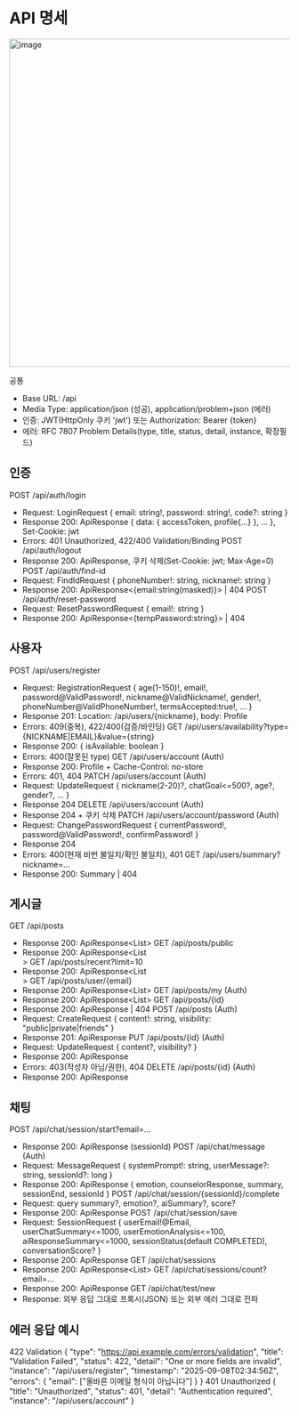 # API 명세

<img width="878" height="590" alt="image" src="https://gist.github.com/user-attachments/assets/41a61c07-2020-47be-a537-41933e60024f" />

공통
- Base URL: /api
- Media Type: application/json (성공), application/problem+json (에러)
- 인증: JWT(HttpOnly 쿠키 'jwt') 또는 Authorization: Bearer {token}
- 에러: RFC 7807 Problem Details(type, title, status, detail, instance, 확장필드)

## 인증
POST /api/auth/login
- Request: LoginRequest { email: string!, password: string!, code?: string }
- Response 200: ApiResponse<LoginResponse> { data: { accessToken, profile{...} }, ... }, Set-Cookie: jwt
- Errors: 401 Unauthorized, 422/400 Validation/Binding
  POST /api/auth/logout
- Response 200: ApiResponse<String>, 쿠키 삭제(Set-Cookie: jwt; Max-Age=0)
  POST /api/auth/find-id
- Request: FindIdRequest { phoneNumber!: string, nickname!: string }
- Response 200: ApiResponse<{email:string(masked)}> | 404
  POST /api/auth/reset-password
- Request: ResetPasswordRequest { email!: string }
- Response 200: ApiResponse<{tempPassword:string}> | 404

## 사용자
POST /api/users/register
- Request: RegistrationRequest { age(1-150)!, email!, password@ValidPassword!, nickname@ValidNickname!, gender!, phoneNumber@ValidPhoneNumber!, termsAccepted:true!, ... }
- Response 201: Location: /api/users/{nickname}, body: Profile
- Errors: 409(중복), 422/400(검증/바인딩)
  GET /api/users/availability?type={NICKNAME|EMAIL}&value={string}
- Response 200: { isAvailable: boolean }
- Errors: 400(잘못된 type)
  GET /api/users/account (Auth)
- Response 200: Profile + Cache-Control: no-store
- Errors: 401, 404
  PATCH /api/users/account (Auth)
- Request: UpdateRequest { nickname(2-20)?, chatGoal<=500?, age?, gender?, ... }
- Response 204
  DELETE /api/users/account (Auth)
- Response 204 + 쿠키 삭제
  PATCH /api/users/account/password (Auth)
- Request: ChangePasswordRequest { currentPassword!, password@ValidPassword!, confirmPassword! }
- Response 204
- Errors: 400(현재 비번 불일치/확인 불일치), 401
  GET /api/users/summary?nickname=...
- Response 200: Summary | 404

## 게시글
GET /api/posts
- Response 200: ApiResponse<List<Detail>>
  GET /api/posts/public
- Response 200: ApiResponse<List<Summary>>
  GET /api/posts/recent?limit=10
- Response 200: ApiResponse<List<Summary>>
  GET /api/posts/user/{email}
- Response 200: ApiResponse<List<Detail>>
  GET /api/posts/my (Auth)
- Response 200: ApiResponse<List<Detail>>
  GET /api/posts/{id}
- Response 200: ApiResponse<Detail> | 404
  POST /api/posts (Auth)
- Request: CreateRequest { content!: string, visibility: "public|private|friends" }
- Response 201: ApiResponse<Detail>
  PUT /api/posts/{id} (Auth)
- Request: UpdateRequest { content?, visibility? }
- Response 200: ApiResponse<Detail>
- Errors: 403(작성자 아님/권한), 404
  DELETE /api/posts/{id} (Auth)
- Response 200: ApiResponse<String>

## 채팅
POST /api/chat/session/start?email=...
- Response 200: ApiResponse<Long> (sessionId)
  POST /api/chat/message (Auth)
- Request: MessageRequest { systemPrompt!: string, userMessage?: string, sessionId?: long }
- Response 200: ApiResponse<MessageResponse> { emotion, counselorResponse, summary, sessionEnd, sessionId }
  POST /api/chat/session/{sessionId}/complete
- Request: query summary?, emotion?, aiSummary?, score?
- Response 200: ApiResponse<String>
  POST /api/chat/session/save
- Request: SessionRequest { userEmail!@Email, userChatSummary<=1000, userEmotionAnalysis<=100, aiResponseSummary<=1000, sessionStatus(default COMPLETED), conversationScore? }
- Response 200: ApiResponse<SessionHistory>
  GET /api/chat/sessions
- Response 200: ApiResponse<List<SessionHistory>>
  GET /api/chat/sessions/count?email=...
- Response 200: ApiResponse<Long>
  GET /api/chat/test/new
- Response: 외부 응답 그대로 프록시(JSON) 또는 외부 에러 그대로 전파

## 에러 응답 예시
422 Validation
{
"type": "https://api.example.com/errors/validation",
"title": "Validation Failed",
"status": 422,
"detail": "One or more fields are invalid",
"instance": "/api/users/register",
"timestamp": "2025-09-08T02:34:56Z",
"errors": { "email": ["올바른 이메일 형식이 아닙니다"] }
}
401 Unauthorized
{
"title": "Unauthorized",
"status": 401,
"detail": "Authentication required",
"instance": "/api/users/account"
}
